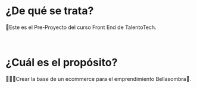 <h1>
¿De qué se trata?
</h1>
<p>🚀Este es el Pre-Proyecto del curso Front End de TalentoTech.</p><br>
<h1>
¿Cuál es el propósito?
</h1>
<p>👩🏻‍💻Crear la base de un ecommerce para el emprendimiento Bellasombra🧶.
</p>
